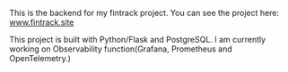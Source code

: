 This is the backend for my fintrack project. You can see the project here: www.fintrack.site

This project is built with Python/Flask and PostgreSQL. I am currently working on Observability function(Grafana, Prometheus and OpenTelemetry.)
